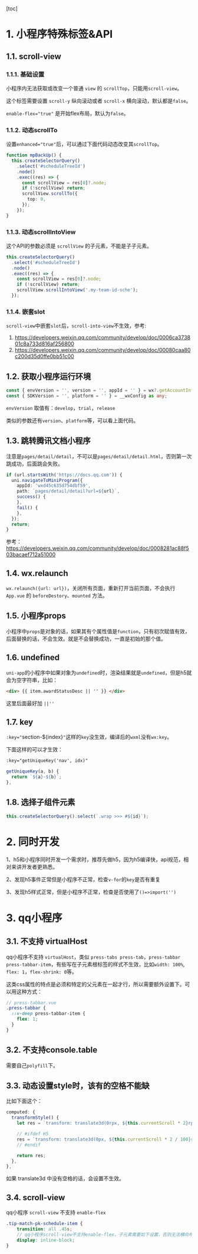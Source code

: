[toc]

# 1. 小程序特殊标签&API

## 1.1. scroll-view


### 1.1.1. 基础设置

小程序内无法获取或改变一个普通 `view` 的 `scrollTop`，只能用`scroll-view`。

这个标签需要设置 `scroll-y` 纵向滚动或者 `scroll-x` 横向滚动，默认都是`false`。

`enable-flex="true"` 是开始flex布局，默认为`false`。


### 1.1.2. 动态scrollTo

设置`enhanced="true"`后，可以通过下面代码动态改变其`scrollTop`。

```ts
function mpBackUp() {
  this.createSelectorQuery()
    .select('#scheduleTreeId')
    .node()
    .exec((res) => {
      const scrollView = res[0]?.node;
      if (!scrollView) return;
      scrollView.scrollTo({
        top: 0,
      });
    });
}
```

### 1.1.3. 动态scrollIntoView

这个API的参数必须是 `scrollView` 的子元素，不能是子子元素。


```ts
this.createSelectorQuery()
  .select('#scheduleTreeId')
  .node()
  .exec((res) => {
    const scrollView = res[0]?.node;
    if (!scrollView) return;
    scrollView.scrollIntoView('.my-team-id-sche');
  });
```

### 1.1.4. 嵌套slot

`scroll-view`中嵌套`slot`后，`scroll-into-view`不生效，参考:

1. https://developers.weixin.qq.com/community/develop/doc/0006ca373801c8a733d816af256800
2. https://developers.weixin.qq.com/community/develop/doc/00080caa80c200d35d0ffe0bb51c00



## 1.2. 获取小程序运行环境

```ts
const { envVersion = '', version = '', appId = '' } = wx?.getAccountInfoSync?.()?.miniProgram || {};
const { SDKVersion = '', platform = '' } = __wxConfig as any;
```

`envVersion` 取值有：`develop`，`trial`，`release`

类似的参数还有`version`、`platform`等，可以看上面代码。


## 1.3. 跳转腾讯文档小程序


注意是`pages/detail/detail`，不可以是`pages/detail/detail.html`，否则第一次跳成功，后面跳会失败。

```ts
if (url.startsWith('https://docs.qq.com')) {
  uni.navigateToMiniProgram({
    appId: 'wxd45c635d754dbf59',
    path: `pages/detail/detail?url=${url}`,
    success() {
    },
    fail() {
    },
  });
  return;
}
```

参考：https://developers.weixin.qq.com/community/develop/doc/0008281ac88f503bacaef712a51000


## 1.4. wx.relaunch

`wx.relaunch({url: url})`，关闭所有页面，重新打开当前页面，不会执行 `App.vue` 的 `beforeDestory`、`mounted` 方法。


## 1.5. 小程序props

小程序中`props`是对象的话，如果其有个属性值是`function`，只有初次赋值有效，后面替换的话，不会生效。就是不会替换成功，一直是初始的那个值。


## 1.6. undefined

`uni-app`的小程序中如果对象为`undefined`时，渲染结果就是`undefined`，但是h5就会为空字符串，比如：

```html
<div> {{ item.awardStatusDesc || '' }} </div>
```

这里后面最好加 `||''`


## 1.7. key

`:key="`section-${index}`"`这样的`key`没生效，编译后的`wxml`没有`wx:key`。

下面这样的可以才生效：

```html
:key="getUniqueKey('nav', idx)"
```

```ts
getUniqueKey(a, b) {
  return `${a}-${b}`;
},
```

## 1.8. 选择子组件元素

```ts
this.createSelectorQuery().select(`.wrap >>> #${id}`);
```




# 2. 同时开发


1、h5和小程序同时开发一个需求时，推荐先做h5，因为h5编译快，api规范，相对来讲开发者更熟悉。

2、发现h5事件正常但是小程序不正常，检查`v-for`的`key`是否有重复

3、发现h5样式正常，但是小程序不正常，检查是否使用了`()=>import('')`


# 3. qq小程序

## 3.1. 不支持 virtualHost

qq小程序不支持 `virtualHost`，类似 `press-tabs press-tab`，`press-tabbar press-tabbar-item`，有些写在子元素根标签的样式不生效，比如`width: 100%`, `flex: 1`，`flex-shrink: 0`等。

这类css属性的特点是必须和特定的父元素在一起才行，所以需要额外设置下。可以用这种方式：


```scss
// press-tabbar.vue
.press-tabbar {
  ::v-deep press-tabbar-item {
    flex: 1;
  }
}
```

## 3.2. 不支持console.table

需要自己`polyfill`下。

## 3.3. 动态设置style时，该有的空格不能缺

比如下面这个：

```ts
computed: {
  transformStyle() {
    let res = `transform: translate3d(0rpx, ${this.currentScroll * 2}rpx, 0rpx);`;

    // #ifdef H5
    res = `transform: translate3d(0px, ${this.currentScroll * 2 / 100}rem, 0px);`;
    // #endif

    return res;
  },
},
```

如果 translate3d 中没有空格的话，会设置不生效。

## 3.4. scroll-view

qq小程序 `scroll-view` 不支持 `enable-flex`

```scss
.tip-match-pk-schedule-item {
    transition: all .45s;
    // qq小程序scroll-view不支持enable-flex，子元素需要如下设置，否则无法横向布局。
    display: inline-block;
}
```

